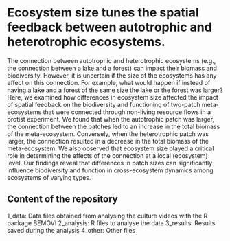 # Ecosystem size tunes the spatial feedback between autotrophic and heterotrophic ecosystems.

The connection between autotrophic and heterotrophic ecosystems (e.g., the connection between a lake and a forest) can impact their biomass and biodiversity. However, it is uncertain if the size of the ecosystems has any effect on this connection. For example, what would happen if instead of having a lake and a forest of the same size the lake or the forest was larger? Here, we examined how differences in ecosystem size affected the impact of spatial feedback on the biodiversity and functioning of two-patch meta-ecosystems that were connected through non-living resource flows in a protist experiment. We found that when the autotrophic patch was larger, the connection between the patches led to an increase in the total biomass of the meta-ecosystem. Conversely, when the heterotrophic patch was larger, the connection resulted in a decrease in the total biomass of the meta-ecosystem. We also observed that ecosystem size played a critical role in determining the effects of the connection at a local (ecosystem) level. Our findings reveal that differences in patch sizes can significantly influence biodiversity and function in cross-ecosystem dynamics among ecosystems of varying types.

## Content of the repository

1_data: Data files obtained from analysing the culture videos with the R package BEMOVI
2_analysis: R files to analyse the data
3_results: Results saved during the analysis
4_other: Other files